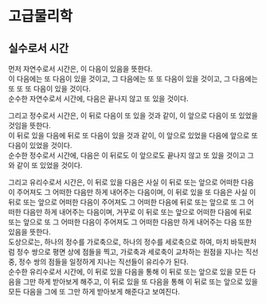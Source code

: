 # 고급물리학
## 실수로서 시간
먼저 자연수로서 시간은, 이 다음이 있음을 뜻한다.  
이 다음에는 또 다음이 있을 것이고, 
그 다음에는 또 또 다음이 있을 것이고, 
그 다음에는 또 또 또 다음이 있을 것이다.  
순수한 자연수로서 시간에, 다음은 끝나지 않고 
또 있을 것이다.

그리고 정수로서 시간은, 이 뒤로 다음이 또 있을 것과 같이,
이 앞으로 다음이 또 있었을 것임을 뜻한다.  
이 뒤로 있을 다음에 뒤로 또 다음이 있을 것과 같이,
이 앞으로 있었을 다음에 앞으로 또 다음이 있었을 것이다.   
순수한 정수로서 시간에, 다음은 이 뒤로도 이 앞으로도 
끝나지 않고 또 있을 것이고 그와 같이 또 있었을 것이다.

그리고 유리수로서 시간은, 이 뒤로 있을 다음은 사실 이 뒤로 또는 앞으로 어떠한 다음이 주어져도 그 어떠한 다음만 하게 내어주는 다음이며, 이 뒤로 있을 또 다음은 사실 이 뒤로 또는 앞으로 어떠한 다음이 주어져도 그 어떠한 다음에 뒤로 또는 앞으로 또 그 어떠한 다음만 하게 내어주는 다음이며, 거꾸로 이 뒤로 또는 앞으로 어떠한 다음에 뒤로 또는 앞으로 또 그 어떠한 다음이 주어져도 그 어떠한 다음만 하게 내어주는 다음 또한 있음을 뜻한다.  
도상으로는, 하나의 정수를 가로축으로, 하나의 정수를 세로축으로 하여, 마치 바둑판처럼 정수 쌍으로 평면 상에 점들을 찍고, 가로축과 세로축이 교차하는 원점을 지나는 직선 중, 정수 쌍의 점들을 일정하게 지나는 직선들이 유리수가 된다.  
순수한 유리수로서 시간에, 이 뒤로 있을 다음을 통해 이 뒤로 또는 앞으로 있을 모든 다음을 그만 하게 받아보게 해주고, 이 뒤로 있을 또 다음을 통해 이 뒤로 또는 앞으로 있을 모든 다음을 그에 또 그만 하게 받아보게 해준다고 보여진다.
